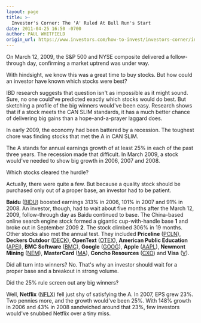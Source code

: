 ```yaml
---
layout: page
title: >-
  Investor's Corner: The 'A' Ruled At Bull Run's Start
date: 2011-04-25 16:50 -0700
author: PAUL WHITFIELD
origin_url: https://www.investors.com/how-to-invest/investors-corner/investors-corner-the-a-ruled-at-bull-runs-start
---
```





On March 12, 2009, the S&P 500 and NYSE composite delivered a follow-through day, confirming a market uptrend was under way.

  

With hindsight, we know this was a great time to buy stocks. But how could an investor have known which stocks were best?

  

IBD research suggests that question isn't as impossible as it might sound. Sure, no one could've predicted exactly which stocks would do best. But sketching a profile of the big winners would've been easy. Research shows that if a stock meets the CAN SLIM standards, it has a much better chance of delivering big gains than a hope-and-a-prayer laggard does.

  

In early 2009, the economy had been battered by a recession. The toughest chore was finding stocks that met the A in CAN SLIM.

  

The A stands for annual earnings growth of at least 25% in each of the past three years. The recession made that difficult. In March 2009, a stock would've needed to show big growth in 2006, 2007 and 2008.

  

Which stocks cleared the hurdle?

  

Actually, there were quite a few. But because a quality stock should be purchased only out of a proper base, an investor had to be patient.

  

**Baidu** ([BIDU](https://research.investors.com/quote.aspx?symbol=BIDU)) boosted earnings 313% in 2006, 101% in 2007 and 91% in 2008. An investor, though, had to wait about five months after the March 12, 2009, follow-through day as Baidu continued to base. The China-based online search engine stock formed a gigantic cup-with-handle base **1** and broke out in September 2009 **2**. The stock climbed 306% in 19 months. Other stocks also met the annual test. They included **Priceline** ([PCLN](https://research.investors.com/quote.aspx?symbol=PCLN)), **Deckers Outdoor** ([DECK](https://research.investors.com/quote.aspx?symbol=DECK)), **OpenText** ([OTEX](https://research.investors.com/quote.aspx?symbol=OTEX)), **American Public Education** ([APEI](https://research.investors.com/quote.aspx?symbol=APEI)), **BMC Software** ([BMC](https://research.investors.com/quote.aspx?symbol=BMC)), **Google** ([GOOG](https://research.investors.com/quote.aspx?symbol=GOOG)), **Apple** ([AAPL](https://research.investors.com/quote.aspx?symbol=AAPL)), **Newmont Mining** ([NEM](https://research.investors.com/quote.aspx?symbol=NEM)), **MasterCard** ([MA](https://research.investors.com/quote.aspx?symbol=MA)), **Concho Resources** ([CXO](https://research.investors.com/quote.aspx?symbol=CXO)) and **Visa** ([V](https://research.investors.com/quote.aspx?symbol=V)).

  

Did all turn into winners? No. That's why an investor should wait for a proper base and a breakout in strong volume.

  

Did the 25% rule screen out any big winners?

  

Well, **Netflix** ([NFLX](https://research.investors.com/quote.aspx?symbol=NFLX)) fell just shy of satisfying the A. In 2007, EPS grew 23%. Two pennies more, and the growth would've been 25%. With 148% growth in 2006 and 43% in 2008 sandwiched around that 23%, few investors would've snubbed Netflix over a tiny miss.




